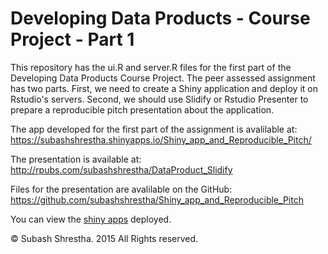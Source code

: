 # Developing Data Products - Course Project - Part 1

This repository has the ui.R and server.R files for the first part of the Developing Data Products Course Project. The peer assessed assignment has two parts. First, we need to create a Shiny application and deploy it on Rstudio's servers. Second, we should use Slidify or Rstudio Presenter to prepare a reproducible pitch presentation about the application.

The app developed for the first part of the assignment is avalilable at:
https://subashshrestha.shinyapps.io/Shiny_app_and_Reproducible_Pitch/

The presentation is available at: http://rpubs.com/subashshrestha/DataProduct_Slidify

Files for the presentation are avalilable on the GitHub: https://github.com/subashshrestha/Shiny_app_and_Reproducible_Pitch

You can view the [shiny apps](https://subashshrestha.shinyapps.io/Shiny_app_and_Reproducible_Pitch/) deployed. 

© Subash Shrestha. 2015 All Rights reserved.
